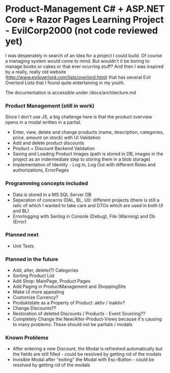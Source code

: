 # Product-Management C# + ASP.NET Core + Razor Pages Learning Project - EvilCorp2000 (not code reviewed yet)

I was desperately in search of an idea for a project I could build. Of course a managing system would come to mind. But wouldn't it be boring to manage books or cakes or that ever ocurring stuff?
And then I was inspired by a really, really old website (http://www.eviloverlord.com/lists/overlord.html) that has several Evil Overlord Lists that I found quite entertaining in my youth.

The documentation is accessible under /docs/architecture.md

### Product Management (still in work)
Since I don't use JS, a big challenge here is that the product overview opens in a modal written in  a partial.

* Enter, view, delete and change products (name, description, categories, price, amount on stock) with UI Validation
* Add and delete product discounts
* Product + Discount Backend Validation
* Saving and Loading Product Images (path is stored in DB, images in the project as an indermediate step to storing them in a blob storage)
* Implementation of Identity - Log In, Log Out with different Roles and authorizations, ErrorPages

### Programming concepts included 
* Data is stored in a MS SQL Server DB
* Seperation of concerns (DAL, BL, UI): different projects (there is still a relic of which I wanted to take care and DTOs which are used in both UI and BL)
* Errorlogging with Serilog in Console (Debug), File (Warning) and Db (Error)

### Planned next
* Unit Tests

### Planned in the future
* Add, alter, delete(?) Categories
* Sorting Product List
* Add Shop: MainPage, Product Pages
* Add Paging in ProductManagement and ShoppingSite
* Make UI more appealing
* Customize Currency?
* Produktstate as a Property of Product: aktiv / inaktiv?
* Change Discounts??
* Restoration of deleted Discounts / Products - Event Sourcing??
* Completely Change the New/Alter-Product-Views because it's causing to many problems: These should not be partials / modals


### Known Problems
* After entering a new Discount, the Modal is refreshed automatically but the fields are still filled - could be resolved by getting rid of the modals
* Invisible Modal after "exiting" the Modal with Esc-Button - could be resolved by getting rid of the modals
